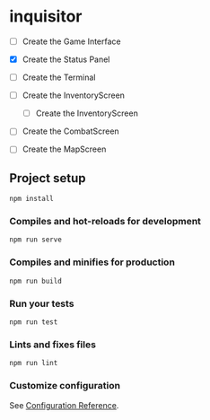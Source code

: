 # inquisitor

- [ ] Create the Game Interface
- [x] Create the Status Panel
- [ ] Create the Terminal
- [ ] Create the InventoryScreen
    - [ ] Create the InventoryScreen
- [ ] Create the CombatScreen
- [ ] Create the MapScreen


## Project setup
```
npm install
```

### Compiles and hot-reloads for development
```
npm run serve
```

### Compiles and minifies for production
```
npm run build
```

### Run your tests
```
npm run test
```

### Lints and fixes files
```
npm run lint
```

### Customize configuration
See [Configuration Reference](https://cli.vuejs.org/config/).

